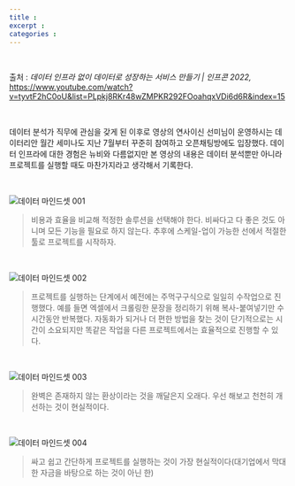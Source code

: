 ```yaml
---
title : 
excerpt : 
categories : 
---
```


<br>

출처 : *데이터 인프라 없이 데이터로 성장하는 서비스 만들기 \| 인프콘 2022,* <https://www.youtube.com/watch?v=tyvtF2hC0oU&list=PLpkj8RKr48wZMPKR292FOoahqxVDi6d6R&index=15>

<br>

데이터 분석가 직무에 관심을 갖게 된 이후로 영상의 연사이신 선미님이 운영하시는 데이터리안 월간 세미나도 지난 7월부터 꾸준히 참여하고 오픈채팅방에도 입장했다. 데이터 인프라에 대한 경험은 뉴비와 다름없지만 본 영상의 내용은 데이터 분석뿐만 아니라 프로젝트를 실행할 때도 마찬가지라고 생각해서 기록한다.

<br>

![데이터 마인드셋 001](https://user-images.githubusercontent.com/112374186/218011494-b0f5b0e0-808b-4e11-8424-0fd86c3a0aa1.png)
> 비용과 효율을 비교해 적정한 솔루션을 선택해야 한다. 비싸다고 다 좋은 것도 아니며 모든 기능을 필요로 하지 않는다. 추후에 스케일-업이 가능한 선에서 적절한 툴로 프로젝트를 시작하자.

<br>

![데이터 마인드셋 002](https://user-images.githubusercontent.com/112374186/218011498-63457c1a-1e04-4e1a-84b9-b709c055fac0.png)
> 프로젝트를 실행하는 단계에서 예전에는 주먹구구식으로 일일히 수작업으로 진행했다. 예를 들면 엑셀에서 크롤링한 문장을 정리하기 위해 복사-붙여넣기만 수 시간동안 반복했다. 자동화가 되거나 더 편한 방법을 찾는 것이 단기적으로는 시간이 소요되지만 똑같은 작업을 다른 프로젝트에서는 효율적으로 진행할 수 있다.

<br>

![데이터 마인드셋 003](https://user-images.githubusercontent.com/112374186/218011501-76c78f68-8689-4973-8f05-daa4c0d7367f.png)
> 완벽은 존재하지 않는 환상이라는 것을 깨달은지 오래다. 우선 해보고 천천히 개선하는 것이 현실적이다.

<br>

![데이터 마인드셋 004](https://user-images.githubusercontent.com/112374186/218011503-f1d94d89-ec63-4fcf-a142-984c585c79a3.png)
> 싸고 쉽고 간단하게 프로젝트를 실행하는 것이 가장 현실적이다(대기업에서 막대한 자금을 바탕으로 하는 것이 아닌 한)

<br>
